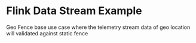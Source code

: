 # Flink Data Stream Example

Geo Fence base use case where the telemetry stream data of geo location will validated against static fence
